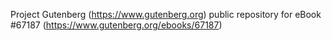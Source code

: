 Project Gutenberg (https://www.gutenberg.org) public repository for eBook #67187 (https://www.gutenberg.org/ebooks/67187)

